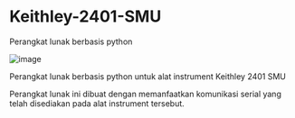 # Keithley-2401-SMU
Perangkat lunak berbasis python 

![image](https://github.com/user-attachments/assets/b94c9ca5-032e-4522-8578-c14f47da3920)

Perangkat lunak berbasis python untuk alat instrument Keithley 2401 SMU

Perangkat lunak ini dibuat dengan memanfaatkan komunikasi serial yang telah disediakan pada alat instrument tersebut.
